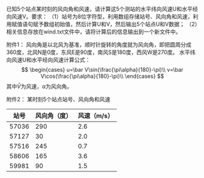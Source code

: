 已知5个站点某时刻的风向角和风速，请计算这5个测站的水平纬向风速U和水平经向风速V。要求：
（1）站号为8位字符型，利用数组存储站号、风向角和风速，利用赋值语句赋予数组初始值，然后计算U和V，然后输出5个站点U和V数据；
（2）相关信息存放在wind.txt文件中，请将计算后的信息输出到一个新文件中。

附件1：
风向角是以北风为基准，顺时针旋转的角度就为风向角，即把圆周分成360度，北风N是0度，东风E是90度，南风S是180度，西风W是270度。
水平纬向风速U和水平经向风速计算公式：
$$
\begin{cases}
	u=\bar V\sin(\frac{\pi\alpha}{180}-\pi)\\
	v=\bar V\cos(\frac{\pi\alpha}{180}-\pi)\\
\end{cases}
$$
其中$\bar V$为风速，$\alpha$为风向角。

附件2：
某时刻5个站点站号、风向角和风速

|站号|风向角（度）|风速（m/s）|
|-|-|-|
|57036|290|2.6|
|57127|30|2.0|
|57516|245|0.7|
|58606|165|3.6|
|59981|90|1.5|



